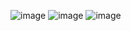 ![image](https://github.com/user-attachments/assets/3ba21b67-4b04-4d00-87af-e0caa6f015ec)
![image](https://github.com/user-attachments/assets/da7f104b-7afe-4dc5-8f63-e8dab2929c15)
![image](https://github.com/user-attachments/assets/8a889cc1-b662-4cde-9a71-a76e0c94feb0)
